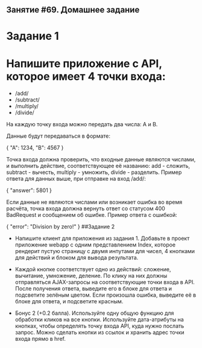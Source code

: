 ## Занятие #69. Домашнее задание

# Задание 1
# Напишите приложение с API, которое имеет 4 точки входа:
- /add/
- /subtract/
- /multiply/
- /divide/

На каждую точку входа можно передать два числа: A и B.

Данные будут передаваться в формате:

{
     "A": 1234,
     "B": 4567
}

Точка входа должна проверить, что входные данные являются числами, и выполнить действие, соответствующее её названию: add - сложить, subtract - вычесть, multiply - умножить, divide - разделить. Пример ответа для данных выше, при отправке на вход /add/:

{
    "answer": 5801
}

Если данные не являются числами или возникает ошибка во время расчёта, точка входа должна вернуть ответ со статусом 400 BadRequest и сообщением об ошибке. Пример ответа с ошибкой:

{
    "error": "Division by zero!"
}
##Задание 2
- Напишите клиент для приложения из задания 1. Добавьте в проект приложение webapp с одним представлением Index, которое рендерит пустую страницу с двумя инпутами для чисел, 4 кнопками для действий и блоком для вывода результата. 

- Каждой кнопке соответствует одно из действий: сложение, вычитание, умножение, деление. По клику на них должны отправляться AJAX-запросы на соответствующие точки входа в API. После получения ответа, выведите его в блоке для ответа и подсветите зелёным цветом. Если произошла ошибка, выведите её в блоке для ответа, и подсветите красным.

- Бонус 2 (+0.2 балла). Используйте одну общую функцию для обработки кликов на все кнопки. Используйте дата-атрибуты на кнопках, чтобы определять точку входа API, куда нужно послать запрос. Можно сделать кнопки из ссылок и хранить адрес точки входа прямо в href.



